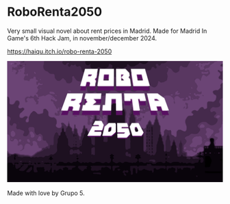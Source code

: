 # RoboRenta2050
Very small visual novel about rent prices in Madrid. Made for Madrid In Game's 6th Hack Jam, in november/december 2024.

https://haiqu.itch.io/robo-renta-2050

![Robo Renta 2050](./Assets/Images/cover.png "Robo Renta 2050")

Made with love by Grupo 5.